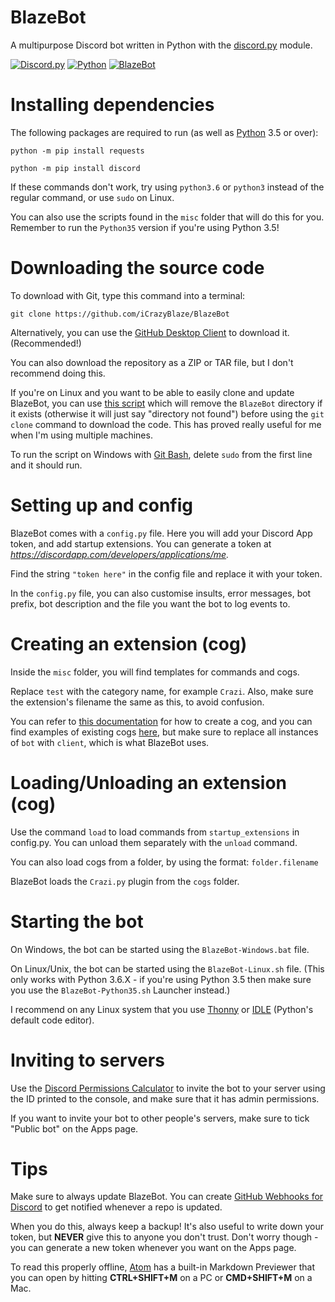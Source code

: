 # BlazeBot
A multipurpose Discord bot written in Python with the [discord.py](https://github.com/Rapptz/discord.py) module.

[![Discord.py](https://img.shields.io/pypi/v/discord.py.svg)](https://pypi.python.org/pypi/discord.py/)
[![Python](https://img.shields.io/badge/Python-3.5%2C%203.6-blue.svg)](https://python.org/)
[![BlazeBot](https://img.shields.io/badge/BlazeBot%20version-1.4-brightgreen.svg)](https://icrazyblaze.github.io/BlazeBot)

# Installing dependencies
The following packages are required to run (as well as [Python](https://python.org) 3.5 or over):

```
python -m pip install requests
```

```
python -m pip install discord
```

If these commands don't work, try using `python3.6` or `python3` instead of the regular command, or use `sudo` on Linux.

You can also use the scripts found in the `misc` folder that will do this for you. Remember to run the `Python35` version if you're using Python 3.5!

# Downloading the source code
To download with Git, type this command into a terminal:
```
git clone https://github.com/iCrazyBlaze/BlazeBot
```
Alternatively, you can use the [GitHub Desktop Client](https://desktop.github.com/) to download it. (Recommended!)

You can also download the repository as a ZIP or TAR file, but I don't recommend doing this.

If you're on Linux and you want to be able to easily clone and update BlazeBot, you can use [this script](https://gist.github.com/iCrazyBlaze/c2e4413ba4700083355833100d262d10) which will remove the `BlazeBot` directory if it exists (otherwise it will just say "directory not found") before using the `git clone` command to download the code. This has proved really useful for me when I'm using multiple machines.

To run the script on Windows with [Git Bash](https://git-scm.com/downloads), delete `sudo` from the first line and it should run.

# Setting up and config
BlazeBot comes with a `config.py` file. Here you will add your Discord App token, and add startup extensions. You can generate a token at *https://discordapp.com/developers/applications/me.*

Find the string `"token here"` in the config file and replace it with your token.

In the `config.py` file, you can also customise insults, error messages, bot prefix, bot description and the file you want the bot to log events to.


# Creating an extension (cog)
Inside the `misc` folder, you will find templates for commands and cogs.

Replace `test` with the category name, for example `Crazi`. Also, make sure the extension's filename the same as this, to avoid confusion.

You can refer to [this documentation](https://twentysix26.github.io/Red-Docs/red_guide_make_cog/) for how to create a cog, and you can find examples of existing cogs [here](https://gist.github.com/leovoel/46cd89ed6a8f41fd09c5), but make sure to replace all instances of `bot` with `client`, which is what BlazeBot uses.


# Loading/Unloading an extension (cog)
Use the command `load` to load commands from `startup_extensions` in config.py. You can unload them separately with the `unload` command.

You can also load cogs from a folder, by using the format: `folder.filename`

BlazeBot loads the `Crazi.py` plugin from the `cogs` folder.

# Starting the bot
On Windows, the bot can be started using the `BlazeBot-Windows.bat` file.

On Linux/Unix, the bot can be started using the `BlazeBot-Linux.sh` file. (This only works with Python 3.6.X - if you're using Python 3.5 then make sure you use the `BlazeBot-Python35.sh` Launcher instead.)

I recommend on any Linux system that you use [Thonny](http://thonny.org) or [IDLE](https://python.org) (Python's default code editor).

# Inviting to servers
Use the [Discord Permissions Calculator](https://discordapi.com/permissions.html) to invite the bot to your server using the ID printed to the console, and make sure that it has admin permissions.

If you want to invite your bot to other people's servers, make sure to tick "Public bot" on the Apps page.

# Tips
Make sure to always update BlazeBot. You can create [GitHub Webhooks for Discord](https://support.discordapp.com/hc/en-us/articles/228383668-Intro-to-Webhooks) to get notified whenever a repo is updated.

When you do this, always keep a backup! It's also useful to write down your token, but **NEVER** give this to anyone you don't trust. Don't worry though - you can generate a new token whenever you want on the Apps page.

To read this properly offline, [Atom](https://atom.io) has a built-in Markdown Previewer that you can open by hitting **CTRL+SHIFT+M** on a PC or **CMD+SHIFT+M** on a Mac.
